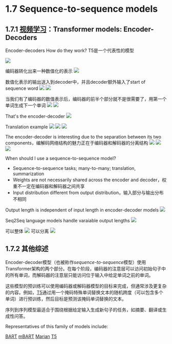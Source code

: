 # 1.7 Sequence-to-sequence models

## 1.7.1 [视频学习](https://youtu.be/0_4KEb08xrE)：Transformer models: Encoder-Decoders

Encoder-decoders How do they work? T5是一个代表性的模型

![](./MarkdownPictures/2021-08-05-11-45-53.png)

编码器转化出来一种数值化的表示
![](./MarkdownPictures/2021-08-05-11-46-09.png)

数值化表示的输出送入到decoder中，并且decoder额外输入了start of sequence word
![](./MarkdownPictures/2021-08-05-11-47-04.png)
![](./MarkdownPictures/2021-08-05-11-47-32.png)

当我们有了编码器的数值表示后，编码器的前半个部分就不是很需要了，用第一个单词生成下一个单词
![](./MarkdownPictures/2021-08-05-11-48-26.png)
![](./MarkdownPictures/2021-08-05-11-48-52.png)

That's the encoder-decoder
![](./MarkdownPictures/2021-08-05-11-49-15.png)

Translation example
![](./MarkdownPictures/2021-08-05-11-49-40.png)
![](./MarkdownPictures/2021-08-05-11-50-05.png)
![](./MarkdownPictures/2021-08-05-11-50-20.png)

The encoder-decoder is interesting due to the separation between its two components，编解码网络结构的魅力正在于编码器和解码器的分离结构
![](./MarkdownPictures/2021-08-05-11-51-52.png)
![](./MarkdownPictures/2021-08-05-11-51-59.png)
![](./MarkdownPictures/2021-08-05-11-52-19.png)

When should I use a sequence-to-sequence model?
* Sequence-to-sequence tasks; many-to-many; translation, summarization
* Weights are not necessarily shared across the encoder and decoder，权重不一定在编码器和解码器之间共享
* Input distribution different from output distribution，输入部分与输出分布不相同

Output length is independent of input length in encoder-decoder models
![](./MarkdownPictures/2021-08-05-11-55-23.png)

Seq2Seq language models handle varaiable output lengths
![](./MarkdownPictures/2021-08-05-11-55-31.png)

可以整体
![](./MarkdownPictures/2021-08-05-11-56-24.png)
可以分离
![](./MarkdownPictures/2021-08-05-11-56-39.png)

## 1.7.2 其他综述

Encoder-decoder模型（也被称作*sequence-to-sequence*模型）使用Transformer架构的两个部分。在每个阶段，编码器的注意层可以访问初始句子中的所有单词，而解码器的注意层只能访问位于输入中给定单词之前的单词。

这些模型的预训练可以使用编码器或解码器模型的目标来完成，但通常涉及更复杂的内容。例如，[T5](https://huggingface.co/t5-base)通过用一个掩码特殊单词替换文本的随机跨度（可以包含多个单词）进行预训练，然后目标是预测该掩码单词替换的文本。

序列到序列模型最适合于围绕根据给定输入生成新句子的任务，如摘要、翻译或生成性问答。

Representatives of this family of models include:

[BART](https://huggingface.co/transformers/model_doc/bart.html)
[mBART](https://huggingface.co/transformers/model_doc/mbart.html)
[Marian](https://huggingface.co/transformers/model_doc/marian.html)
[T5](https://huggingface.co/transformers/model_doc/t5.html)